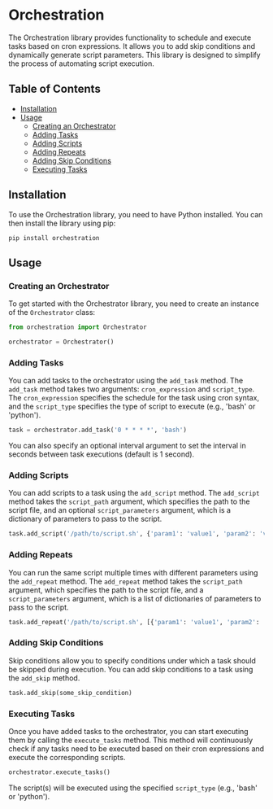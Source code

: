# Orchestration

The Orchestration library provides functionality to schedule and execute tasks based on cron expressions. It allows you to add skip conditions and dynamically generate script parameters. This library is designed to simplify the process of automating script execution.

## Table of Contents
- [Installation](#installation)
- [Usage](#usage)
  - [Creating an Orchestrator](#creating-an-orchestrator)
  - [Adding Tasks](#adding-tasks)
  - [Adding Scripts](#adding-scripts)
  - [Adding Repeats](#adding-repeats)
  - [Adding Skip Conditions](#adding-skip-conditions)
  - [Executing Tasks](#executing-tasks)

## Installation<a name="installation"></a>

To use the Orchestration library, you need to have Python installed. You can then install the library using pip:

```
pip install orchestration
```

## Usage<a name="usage"></a>

### Creating an Orchestrator<a name="creating-an-orchestrator"></a>

To get started with the Orchestrator library, you need to create an instance of the `Orchestrator` class:

```python
from orchestration import Orchestrator

orchestrator = Orchestrator()
```

### Adding Tasks<a name="adding-tasks"></a>

You can add tasks to the orchestrator using the `add_task` method. The `add_task` method takes two arguments: `cron_expression` and `script_type`. The `cron_expression` specifies the schedule for the task using cron syntax, and the `script_type` specifies the type of script to execute (e.g., 'bash' or 'python').

```python
task = orchestrator.add_task('0 * * * *', 'bash')
```


You can also specify an optional interval argument to set the interval in seconds between task executions (default is 1 second).

### Adding Scripts<a name="adding-scripts"></a>

You can add scripts to a task using the `add_script` method. The `add_script` method takes the `script_path` argument, which specifies the path to the script file, and an optional `script_parameters` argument, which is a dictionary of parameters to pass to the script.

```python
task.add_script('/path/to/script.sh', {'param1': 'value1', 'param2': 'value2'})
```

### Adding Repeats<a name="adding-repeats"></a>

You can run the same script multiple times with different parameters using the `add_repeat` method. The `add_repeat` method takes the `script_path` argument, which specifies the path to the script file, and a `script_parameters` argument, which is a list of dictionaries of parameters to pass to the script.

```python
task.add_repeat('/path/to/script.sh', [{'param1': 'value1', 'param2': 'value2'}, {'param1': 'value3', 'param2': 'value4'}])
```

### Adding Skip Conditions<a name="adding-skip-conditions"></a>

Skip conditions allow you to specify conditions under which a task should be skipped during execution. You can add skip conditions to a task using the `add_skip` method.

```python
task.add_skip(some_skip_condition)
```



### Executing Tasks<a name="executing-tasks"></a>

Once you have added tasks to the orchestrator, you can start executing them by calling the `execute_tasks` method. This method will continuously check if any tasks need to be executed based on their cron expressions and execute the corresponding scripts.

```python
orchestrator.execute_tasks()
```


The script(s) will be executed using the specified `script_type` (e.g., 'bash' or 'python').